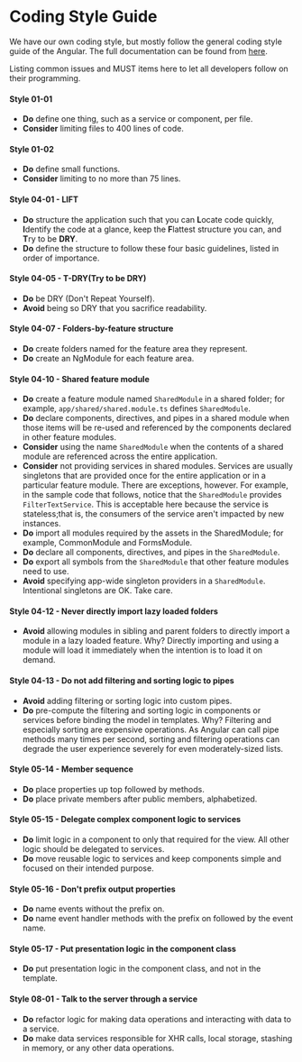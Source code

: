 # Coding Style Guide

We have our own coding style, but mostly follow the general coding style guide of the Angular. The full documentation can be found from [here](https://angular.io/guide/styleguide).

Listing common issues and MUST items here to let all developers follow on their programming.

#### Style 01-01

* **Do** define one thing, such as a service or component, per file.
* **Consider** limiting files to 400 lines of code.

#### Style 01-02

* **Do** define small functions.
* **Consider** limiting to no more than 75 lines.

#### Style 04-01 - LIFT

* **Do** structure the application such that you can **L**ocate code quickly, **I**dentify the code at a glance, keep the **F**lattest structure you can, and **T**ry to be **DRY**.
* **Do** define the structure to follow these four basic guidelines, listed in order of importance.

#### Style 04-05 - T-DRY(Try to be DRY)

* **Do** be DRY (Don't Repeat Yourself).
* **Avoid** being so DRY that you sacrifice readability.

#### Style 04-07 - Folders-by-feature structure

* **Do** create folders named for the feature area they represent.
* **Do** create an NgModule for each feature area.

#### Style 04-10 - Shared feature module

* **Do** create a feature module named `SharedModule` in a shared folder; for example, `app/shared/shared.module.ts` defines `SharedModule`.
* **Do** declare components, directives, and pipes in a shared module when those items will be re-used and referenced by the components declared in other feature modules.
* **Consider** using the name `SharedModule` when the contents of a shared module are referenced across the entire application.
* **Consider** not providing services in shared modules. Services are usually singletons that are provided once for the entire application or in a particular feature module. There are exceptions, however. For example, in the sample code that follows, notice that the `SharedModule` provides `FilterTextService`. This is acceptable here because the service is stateless;that is, the consumers of the service aren't impacted by new instances.
* **Do** import all modules required by the assets in the SharedModule; for example, CommonModule and FormsModule.
* **Do** declare all components, directives, and pipes in the `SharedModule`.
* **Do** export all symbols from the `SharedModule` that other feature modules need to use.
* **Avoid** specifying app-wide singleton providers in a `SharedModule`. Intentional singletons are OK. Take care.

#### Style 04-12 - Never directly import lazy loaded folders

* **Avoid** allowing modules in sibling and parent folders to directly import a module in a lazy loaded feature.
  Why?
  Directly importing and using a module will load it immediately when the intention is to load it on demand.

#### Style 04-13 - Do not add filtering and sorting logic to pipes

* **Avoid** adding filtering or sorting logic into custom pipes.
* **Do** pre-compute the filtering and sorting logic in components or services before binding the model in templates.
  Why?
  Filtering and especially sorting are expensive operations. As Angular can call pipe methods many times per second, sorting and filtering operations can degrade the user experience severely for even moderately-sized lists.

#### Style 05-14 - Member sequence

* **Do** place properties up top followed by methods.
* **Do** place private members after public members, alphabetized.

#### Style 05-15 - Delegate complex component logic to services

* **Do** limit logic in a component to only that required for the view. All other logic should be delegated to services.
* **Do** move reusable logic to services and keep components simple and focused on their intended purpose.

#### Style 05-16 - Don't prefix output properties

* **Do** name events without the prefix on.
* **Do** name event handler methods with the prefix on followed by the event name.

#### Style 05-17 - Put presentation logic in the component class

* **Do** put presentation logic in the component class, and not in the template.

#### Style 08-01 - Talk to the server through a service

* **Do** refactor logic for making data operations and interacting with data to a service.
* **Do** make data services responsible for XHR calls, local storage, stashing in memory, or any other data operations.
